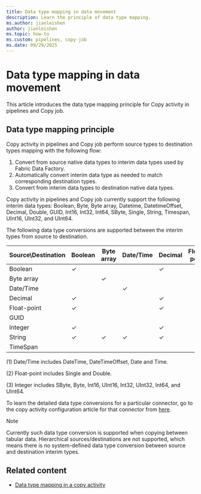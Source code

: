 ```yaml
---
title: Data type mapping in data movement
description: Learn the principle of data type mapping.
ms.author: jianleishen
author: jianleishen
ms.topic: how-to
ms.custom: pipelines, copy-job
ms.date: 09/29/2025
---
```


# Data type mapping in data movement

This article introduces the data type mapping principle for Copy activity in pipelines and Copy job. 

## Data type mapping principle

Copy activity in pipelines and Copy job perform source types to destination types mapping with the following flow: 

1. Convert from source native data types to interim data types used by Fabric Data Factory.
2. Automatically convert interim data type as needed to match corresponding destination types.
3. Convert from interim data types to destination native data types.

Copy activity in pipelines and Copy job currently support the following interim data types: Boolean, Byte, Byte array, Datetime, DatetimeOffset, Decimal, Double, GUID, Int16, Int32, Int64, SByte, Single, String, Timespan, UInt16, UInt32, and UInt64.

The following data type conversions are supported between the interim types from source to destination.

| Source\Destination  | Boolean | Byte array | Date/Time | Decimal | Float-point | GUID | Integer | String | TimeSpan |
| ----------- | ------- | ---------- | ------------- | ------- | --------------- | ---- | ------------ | ------ | -------- |
| Boolean     | ✓       |            |               | ✓       |                 |      | ✓            | ✓      |          |
| Byte array  |         | ✓          |               |         |                 |      |              | ✓      |          |
| Date/Time   |         |            | ✓             |         |                 |      |              | ✓      |          |
| Decimal     | ✓       |            |               | ✓       |                 |      | ✓            | ✓      |          |
| Float-point | ✓       |            |               | ✓       |                 |      | ✓            | ✓      |          |
| GUID        |         |            |               |         |                 | ✓    |              | ✓      |          |
| Integer     | ✓       |            |               | ✓       |                 |      | ✓            | ✓      |          |
| String      | ✓       | ✓          | ✓             | ✓       |                 | ✓    | ✓            | ✓      | ✓        |
| TimeSpan    |         |            |               |         |                 |      |              | ✓      | ✓        |

(1) Date/Time includes DateTime, DateTimeOffset, Date and Time.

(2) Float-point includes Single and Double.

(3) Integer includes SByte, Byte, Int16, UInt16, Int32, UInt32, Int64, and UInt64.

To learn the detailed data type conversions for a particular connector, go to the copy activity configuration article for that connector from [here](connector-overview.md).

> [!NOTE]
> Currently such data type conversion is supported when copying between tabular data. Hierarchical sources/destinations are not supported, which means there is no system-defined data type conversion between source and destination interim types.


## Related content

 - [Data type mapping in a copy activity](data-type-mapping.md)
